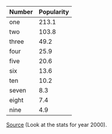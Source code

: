 Number | Popularity
--- | ---
one | 213.1
two | 103.8
three | 49.2
four | 25.9
five | 20.6
six | 13.6
ten | 10.2
seven | 8.3
eight | 7.4
nine | 4.9

[Source](https://books.google.com/ngrams/graph?content=one%2Ctwo%2Cthree%2Cfour%2Cfive%2Csix%2Cseven%2Ceight%2Cnine%2Cten&case_insensitive=on&year_start=1995&year_end=2005&corpus=15&smoothing=3&share=&direct_url=t4%3B%2Cone%3B%2Cc0%3B%2Cs0%3B%3Bone%3B%2Cc0%3B%3BOne%3B%2Cc0%3B.t4%3B%2Ctwo%3B%2Cc0%3B%2Cs0%3B%3Btwo%3B%2Cc0%3B%3BTwo%3B%2Cc0%3B.t4%3B%2Cthree%3B%2Cc0%3B%2Cs0%3B%3Bthree%3B%2Cc0%3B%3BThree%3B%2Cc0%3B.t4%3B%2Cfour%3B%2Cc0%3B%2Cs0%3B%3Bfour%3B%2Cc0%3B%3BFour%3B%2Cc0%3B.t4%3B%2Cfive%3B%2Cc0%3B%2Cs0%3B%3Bfive%3B%2Cc0%3B%3BFive%3B%2Cc0%3B.t4%3B%2Csix%3B%2Cc0%3B%2Cs0%3B%3Bsix%3B%2Cc0%3B%3BSix%3B%2Cc0%3B%3BSIX%3B%2Cc0%3B.t4%3B%2Cseven%3B%2Cc0%3B%2Cs0%3B%3Bseven%3B%2Cc0%3B%3BSeven%3B%2Cc0%3B%3BSEVEN%3B%2Cc0%3B.t4%3B%2Ceight%3B%2Cc0%3B%2Cs0%3B%3Beight%3B%2Cc0%3B%3BEight%3B%2Cc0%3B%3BEIGHT%3B%2Cc0%3B.t4%3B%2Cnine%3B%2Cc0%3B%2Cs0%3B%3Bnine%3B%2Cc0%3B%3BNine%3B%2Cc0%3B%3BNINE%3B%2Cc0%3B.t4%3B%2Cten%3B%2Cc0%3B%2Cs0%3B%3Bten%3B%2Cc0%3B%3BTen%3B%2Cc0%3B%3BTEN%3B%2Cc0) (Look at the stats for year 2000).
